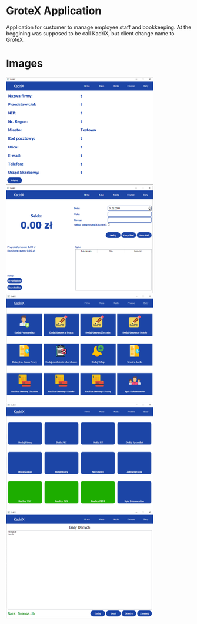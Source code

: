 # GroteX Application
Application for customer to manage employee staff and bookkeeping. At the beggining was supposed to be call KadriX, but client change name to GroteX. 

# Images
<img src="https://github.com/Kevvski/Grotex/blob/main/Images/1.png" width="400"><img src="https://github.com/Kevvski/Grotex/blob/main/Images/2.png" width="400">
<img src="https://github.com/Kevvski/Grotex/blob/main/Images/3.png" width="400"><img src="https://github.com/Kevvski/Grotex/blob/main/Images/4.png" width="400">
<img src="https://github.com/Kevvski/Grotex/blob/main/Images/5.png" width="400">
